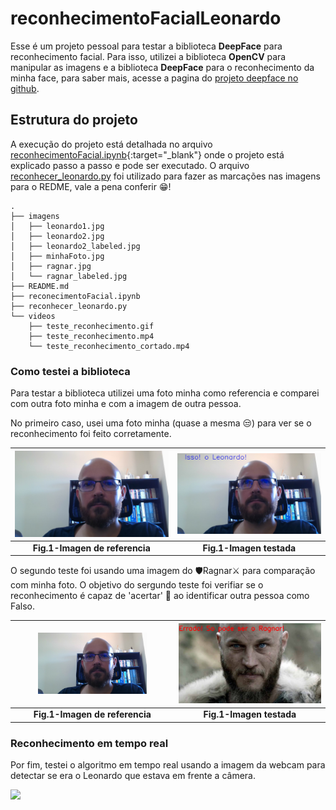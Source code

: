 # reconhecimentoFacialLeonardo

Esse é um projeto pessoal para testar a biblioteca __DeepFace__ para reconhecimento facial. Para isso, utilizei a biblioteca __OpenCV__ para manipular as imagens e a biblioteca __DeepFace__ para o reconhecimento da minha face, para saber mais, acesse a pagina do [projeto deepface no github](https://github.com/serengil/deepface).


## Estrutura do projeto

A execução do projeto está detalhada no arquivo [reconhecimentoFacial.ipynb](https://nbviewer.org/github/LeonardoDonatoNunes/reconhecimentoFacialDeepFace/blob/main/reconhecimentoFacialLeonardo.ipynb){:target="_blank"} onde o projeto está explicado passo a passo e pode ser executado. O arquivo [reconhecer_leonardo.py](./reconhecer_leonardo.py) foi utilizado para fazer as marcações nas imagens para o REDME, vale a pena conferir 😁!  

    .
    ├── imagens
    │   ├── leonardo1.jpg
    │   ├── leonardo2.jpg
    │   ├── leonardo2_labeled.jpg
    │   ├── minhaFoto.jpg
    │   ├── ragnar.jpg
    │   └── ragnar_labeled.jpg
    ├── README.md
    ├── reconecimentoFacial.ipynb
    ├── reconhecer_leonardo.py
    └── videos
        ├── teste_reconhecimento.gif
        ├── teste_reconhecimento.mp4
        └── teste_reconhecimento_cortado.mp4

### Como testei a biblioteca

Para testar a biblioteca utilizei uma foto minha como referencia e comparei com outra foto minha e com a imagem de outra pessoa.

No primeiro caso, usei uma foto minha (quase a mesma 😒) para ver se o reconhecimento foi feito corretamente.

|<img src="imagens/leonardo1.jpg">|<img src="imagens/leonardo2_labeled.jpg">|
|:---:|:---:|
|**Fig.1-Imagen de referencia**|**Fig.1-Imagen testada**|

O segundo teste foi usando uma imagem do 🛡️Ragnar⚔️ para comparação com minha foto. O objetivo do sergundo teste foi verifiar se o reconhecimento é capaz de 'acertar' 🤔 ao identificar outra pessoa como Falso. 

|<img src="imagens/leonardo1.jpg" width="70%">|<img src="imagens/ragnar_labeled.jpg" width="120%">|
|:---:|:---:|
|**Fig.1-Imagen de referencia**|**Fig.1-Imagen testada**|

### Reconhecimento em tempo real

Por fim, testei o algoritmo em tempo real usando a imagem da webcam para detectar se era o Leonardo que estava em frente a câmera.

![](videos/teste_reconhecimento.gif)
                



